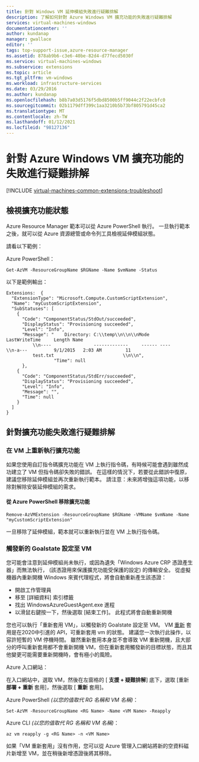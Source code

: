 ```yaml
---
title: 針對 Windows VM 延伸模組失敗進行疑難排解
description: 了解如何針對 Azure Windows VM 擴充功能的失敗進行疑難排解
services: virtual-machines-windows
documentationcenter: ''
author: kundanap
manager: gwallace
editor: ''
tags: top-support-issue,azure-resource-manager
ms.assetid: 878ab9b6-c3e6-40be-82d4-d77fecd5030f
ms.service: virtual-machines-windows
ms.subservice: extensions
ms.topic: article
ms.tgt_pltfrm: vm-windows
ms.workload: infrastructure-services
ms.date: 03/29/2016
ms.author: kundanap
ms.openlocfilehash: b8b7a03d5176f5dbd8500b5ff9044c2f22ecbfc0
ms.sourcegitcommit: 02b1179dff399c1aa3210b5b73bf805791d45ca2
ms.translationtype: MT
ms.contentlocale: zh-TW
ms.lasthandoff: 01/12/2021
ms.locfileid: "98127136"
---
```

# <a name="troubleshooting-azure-windows-vm-extension-failures"></a>針對 Azure Windows VM 擴充功能的失敗進行疑難排解
[!INCLUDE [virtual-machines-common-extensions-troubleshoot](../../../includes/virtual-machines-common-extensions-troubleshoot.md)]

## <a name="viewing-extension-status"></a>檢視擴充功能狀態
Azure Resource Manager 範本可以從 Azure PowerShell 執行。 一旦執行範本之後，就可以從 Azure 資源總管或命令列工具檢視延伸模組狀態。

請看以下範例：

Azure PowerShell：

```azurepowershell
Get-AzVM -ResourceGroupName $RGName -Name $vmName -Status
```

以下是範例輸出：

```output
Extensions:  {
  "ExtensionType": "Microsoft.Compute.CustomScriptExtension",
  "Name": "myCustomScriptExtension",
  "SubStatuses": [
    {
      "Code": "ComponentStatus/StdOut/succeeded",
      "DisplayStatus": "Provisioning succeeded",
      "Level": "Info",
      "Message": "    Directory: C:\\temp\\n\\n\\nMode                LastWriteTime     Length Name
          \\n----                -------------     ------ ----                              \\n-a---          9/1/2015   2:03 AM         11
          test.txt                          \\n\\n",
                  "Time": null
      },
    {
      "Code": "ComponentStatus/StdErr/succeeded",
      "DisplayStatus": "Provisioning succeeded",
      "Level": "Info",
      "Message": "",
      "Time": null
    }
  ]
}
```

## <a name="troubleshooting-extension-failures"></a>針對擴充功能失敗進行疑難排解

### <a name="rerun-the-extension-on-the-vm"></a>在 VM 上重新執行擴充功能
如果您使用自訂指令碼擴充功能在 VM 上執行指令碼，有時候可能會遇到雖然成功建立了 VM 但指令碼卻失敗的錯誤。 在這樣的情況下，若要從此錯誤中復原，建議您移除延伸模組並再次重新執行範本。
請注意：未來將增強這項功能，以移除對解除安裝延伸模組的需求。

#### <a name="remove-the-extension-from-azure-powershell"></a>從 Azure PowerShell 移除擴充功能
```azurepowershell
Remove-AzVMExtension -ResourceGroupName $RGName -VMName $vmName -Name "myCustomScriptExtension"
```

一旦移除了延伸模組，範本就可以重新執行並在 VM 上執行指令碼。

### <a name="trigger-a-new-goalstate-to-the-vm"></a>觸發新的 Goalstate 設定至 VM
您可能會注意到延伸模組尚未執行，或因為遺失「Windows Azure CRP 憑證產生器」而無法執行， (該憑證用來保護擴充功能受保護的設定) 的傳輸安全。
從虛擬機器內重新開機 Windows 來賓代理程式，將會自動重新產生該憑證：
- 開啟工作管理員
- 移至 [詳細資料] 索引標籤
- 找出 WindowsAzureGuestAgent.exe 進程
- 以滑鼠右鍵按一下，然後選取 [結束工作]。 此程式將會自動重新開機


您也可以執行「重新套用 VM」，以觸發新的 Goalstate 設定至 VM。 VM [重新](https://docs.microsoft.com/rest/api/compute/virtualmachines/reapply) 套用是在2020中引進的 API，可重新套用 vm 的狀態。 建議您一次執行此操作，以容許短暫的 VM 停機時間。 雖然重新套用本身並不會導致 VM 重新開機，且大部分的呼叫重新套用都不會重新開機 VM，但在重新套用觸發新的目標狀態，而且其他變更可能需要重新開機時，會有極小的風險。 

Azure 入口網站：

在入口網站中，選取 VM，然後在左窗格的 [ **支援 + 疑難排解**] 底下，選取 [重新 **部署 + 重新** 套用]，然後選取 [ **重新** 套用]。


Azure PowerShell *(以您的值取代 RG 名稱和 VM 名稱)*：

```azurepowershell
Set-AzVM -ResourceGroupName <RG Name> -Name <VM Name> -Reapply
```

Azure CLI *(以您的值取代 RG 名稱和 VM 名稱)*：

```azurecli
az vm reapply -g <RG Name> -n <VM Name>
```

如果「VM 重新套用」沒有作用，您可以從 Azure 管理入口網站將新的空資料磁片新增至 VM，並在稍後新增憑證後將其移除。
